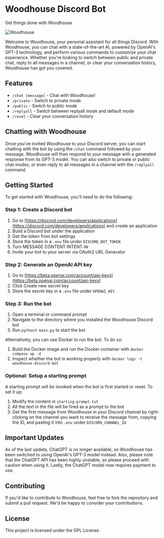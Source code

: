 # Woodhouse Discord Bot

Get things done with Woodhouse

![Woodhouse](https://user-images.githubusercontent.com/19922556/219645171-6fba43a6-f339-44ee-ae63-6f2f13aa0af3.jpg)

Welcome to Woodhouse, your personal assistant for all things Discord. With Woodhouse, you can chat with a state-of-the-art AI, powered by OpenAI's GPT-3 technology, and perform various commands to customize your chat experience. Whether you're looking to switch between public and private chat, reply to all messages in a channel, or clear your conversation history, Woodhouse has got you covered.

## Features

* `/chat [message]` - Chat with Woodhouse!
* `/private` - Switch to private mode
* `/public` - Switch to public mode
* `/replyall` - Switch between replyall mode and default mode
* `/reset` - Clear your conversation history

## Chatting with Woodhouse

Once you've invited Woodhouse to your Discord server, you can start chatting with the bot by using the `/chat` command followed by your message. Woodhouse will then respond to your message with a generated response from its GPT-3 model. You can also switch to private or public chat modes, or even reply to all messages in a channel with the `/replyall` command.

## Getting Started

To get started with Woodhouse, you'll need to do the following:

### Step 1: Create a Discord bot

1. Go to [https://discord.com/developers/applications](https://discord.com/developers/applications) and create an application
2. Build a Discord bot under the application
3. Get the token from bot settings
4. Store the token in a `.env` file under `DISCORD_BOT_TOKEN`
5. Turn MESSAGE CONTENT INTENT `ON`
6. Invite your bot to your server via OAuth2 URL Generator

### Step 2: Generate an OpenAI API key

1. Go to [https://beta.openai.com/account/api-keys](https://beta.openai.com/account/api-keys)
2. Click Create new secret key
3. Store the secret key in a `.env` file under `OPENAI_KEY`

### Step 3: Run the bot

1. Open a terminal or command prompt
2. Navigate to the directory where you installed the Woodhouse Discord bot
3. Run `python3 main.py` to start the bot

Alternatively, you can use Docker to run the bot. To do so:

1. Build the Docker image and run the Docker container with `docker compose up -d`
2. Inspect whether the bot is working properly with `docker logs -t woodhouse-discord-bot`

### Optional: Setup a starting prompt

A starting prompt will be invoked when the bot is first started or reset. To set it up:

1. Modify the content in `starting-prompt.txt`
2. All the text in the file will be fired as a prompt to the bot
3. Get the first message from Woodhouse in your Discord channel by right-clicking on the channel you want to receive the message from, copying the ID, and pasting it into `.env` under `DISCORD_CHANNEL_ID`

## Important Updates

As of the last update, ChatGPT is no longer available, so Woodhouse has been switched to using OpenAI's GPT-3 model instead. Also, please note that the ChatGPT API has been highly unstable, so please proceed with caution when using it. Lastly, the ChatGPT model now requires payment to use.

## Contributing

If you'd like to contribute to Woodhouse, feel free to fork the repository and submit a pull request. We'd be happy to consider your contributions.

## License

This project is licensed under the GPL License.

